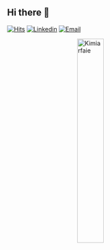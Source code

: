 ## Hi there 👋

[![Hits](https://hits.seeyoufarm.com/api/count/incr/badge.svg?url=https%3A%2F%2Fgithub.com%2FKimiarfaie%2FKimiarfaie&count_bg=%2379C83D&title_bg=%23555555&icon=&icon_color=%23E7E7E7&title=Profile+Views&edge_flat=false)](https://hits.seeyoufarm.com)
[![Linkedin](https://img.shields.io/badge/-LinkedIn-blue?style=flat&logo=Linkedin&logoColor=white)](https://www.linkedin.com/in/kimia-arfaie/)
[![Email](https://img.shields.io/badge/-Email-c14438?style=flat&logo=Email&logoColor=white)](mailto:seyedeka@stud.ntnu.no)


<img width="35%" src="https://github-readme-stats.vercel.app/api/top-langs?username=Kimiarfaie&show_icons=true&locale=en&layout=compact" alt="Kimiarfaie" style="display: block; margin: auto;"/>

